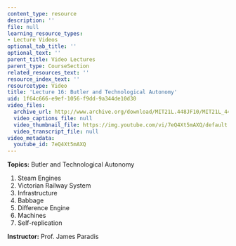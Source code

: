 ```yaml
---
content_type: resource
description: ''
file: null
learning_resource_types:
- Lecture Videos
optional_tab_title: ''
optional_text: ''
parent_title: Video Lectures
parent_type: CourseSection
related_resources_text: ''
resource_index_text: ''
resourcetype: Video
title: 'Lecture 16: Butler and Technological Autonomy'
uid: 1f64c666-e9ef-1056-f9dd-9a344de10d30
video_files:
  archive_url: http://www.archive.org/download/MIT21L.448JF10/MIT21L_448JF10_lec16_300k.mp4
  video_captions_file: null
  video_thumbnail_file: https://img.youtube.com/vi/7eQ4Xt5mAXQ/default.jpg
  video_transcript_file: null
video_metadata:
  youtube_id: 7eQ4Xt5mAXQ
---
```


**Topics:** Butler and Technological Autonomy

1.  Steam Engines
2.  Victorian Railway System
3.  Infrastructure
4.  Babbage
5.  Difference Engine
6.  Machines
7.  Self-replication

**Instructor:** Prof. James Paradis
